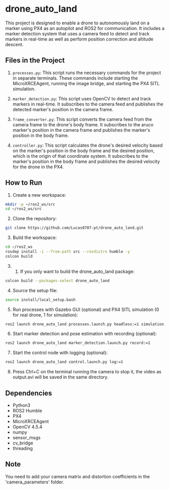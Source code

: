 # drone_auto_land

This project is designed to enable a drone to autonomously land on a marker using PX4 as an autopilot and ROS2 for communication. It includes a marker detection system that uses a camera feed to detect and track markers in real-time as well as perform position correction and altitude descent.

## Files in the Project

1. `processes.py`: This script runs the necessary commands for the project in separate terminals. These commands include starting the MicroXRCEAgent, running the image bridge, and starting the PX4 SITL simulation.

2. `marker_detection.py`: This script uses OpenCV to detect and track markers in real-time. It subscribes to the camera feed and publishes the detected marker's position in the camera frame.

3. `frame_converter.py`: This script converts the camera feed from the camera frame to the drone's body frame. It subscribes to the aruco marker's position in the camera frame and publishes the marker's position in the body frame.

4. `controller.py`: This script calculates the drone's desired velocity based on the marker's position in the body frame and the desired position, which is the origin of that coordinate system. It subscribes to the marker's position in the body frame and publishes the desired velocity for the drone in the PX4.

## How to Run

1. Create a new workspace:

```bash
mkdir -p ~/ros2_ws/src
cd ~/ros2_ws/src
```

2. Clone the repository:

```bash
git clone https://github.com/Lucas0707-pt/drone_auto_land.git
```

3. Build the workspace:

```bash
cd ~/ros2_ws
rosdep install -i --from-path src --rosdistro humble -y
colcon build
```

3. 1) If you only want to build the drone_auto_land package:

```bash
colcon build --packages-select drone_auto_land
```

4. Source the setup file:

```bash
source install/local_setup.bash
```

5. Run processes with Gazebo GUI (optional) and PX4 SITL simulation (0 for real drone, 1 for simulation):

```bash
ros2 launch drone_auto_land processes.launch.py headless:=1 simulation:=1
```

6. Start marker detection and pose estimation with recording (optional):
    
```bash
ros2 launch drone_auto_land marker_detection.launch.py record:=1
```

7. Start the control node with logging (optional):
    
```bash
ros2 launch drone_auto_land control.launch.py log:=1
```

8. Press Ctrl+C on the terminal running the camera to stop it, the video as output.avi will be saved in the same directory.

## Dependencies

- Python3
- ROS2 Humble
- PX4
- MicroXRCEAgent
- OpenCV 4.5.4
- numpy
- sensor_msgs
- cv_bridge
- threading

## Note

You need to add your camera matrix and distortion coefficients in the 'camera_parameters' folder.
